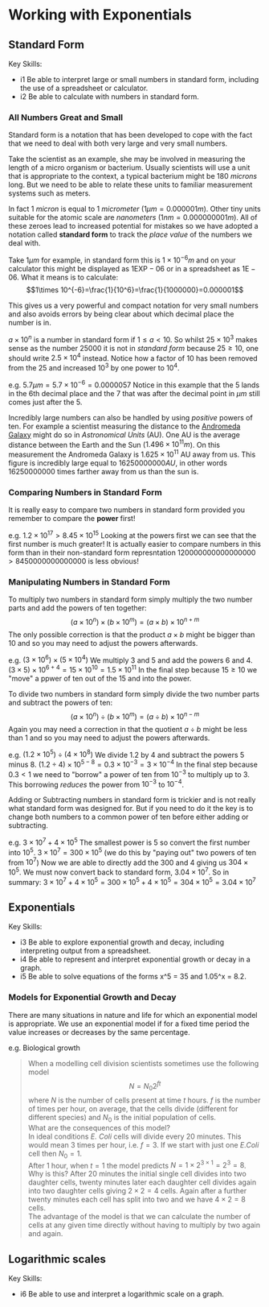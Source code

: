 # Working with Exponentials

## Standard Form

Key Skills:

- i1 Be able to interpret large or small numbers in standard form, including the use of a spreadsheet or calculator.
- i2 Be able to calculate with numbers in standard form.

### All Numbers Great and Small

Standard form is a notation that has been developed to cope with the fact that we need to deal with both very large and very small numbers.

Take the scientist as an example, she may be involved in measuring the length of a micro organism or bacterium. Usually scientists will use a unit that is appropriate to the context, a typical bacterium might be 180 *microns* long. But we need to be able to relate these units to familiar measurement systems such as meters. 

In fact 1 *micron* is equal to 1 *micrometer* ($1 \mu m = 0.000001 m$). Other tiny units suitable for the atomic scale are *nanometers* ($1 nm = 0.000000001m$). All of these zeroes lead to increased potential for mistakes so we have adopted a notation called **standard form** to track the *place value* of the numbers we deal with.

Take $1 \mu m$ for example, in standard form this is $1\times 10^{-6}m$ and on your calculator this might be displayed as $1\text{EXP}-06$  or in a spreadsheet as $1\text{E}-06$. What it means is to calculate:
$$1\times 10^{-6}=\frac{1}{10^6}=\frac{1}{1000000}=0.000001$$

This gives us a very powerful and compact notation for very small numbers and also avoids errors by being clear about which decimal place the number is in.

$a\times 10^{n}$ is a number in standard form if $1\leq a \lt 10$. So whilst $25\times 10^{3}$ makes sense as the number $25000$ it is not in *standard form* because $25 \geq 10$, one should write $2.5\times 10^{4}$ instead. Notice how a factor of $10$ has been removed from the $25$ and increased $10^{3}$ by one power to $10^{4}$.

e.g. $5.7 \mu m = 5.7\times 10^{-6}=0.0000057$
Notice in this example that the $5$ lands in the 6th decimal place and the $7$ that was after the decimal point in $\mu m$ still comes just after the $5$.

Incredibly large numbers can also be handled by using *positive* powers of ten. For example a scientist measuring the distance to the [Andromeda Galaxy](https://en.wikipedia.org/wiki/Andromeda_Galaxy) might do so in *Astronomical Units* (AU). One AU is the average distance between the Earth and the Sun ($1.496\times 10^{11}m$). On this measurement the Andromeda Galaxy is $1.625\times 10^{11}$ AU away from us. This figure is incredibly large equal to $16250000000 AU$, in other words $16250000000$ times farther away from us than the sun is.

### Comparing Numbers in Standard Form

It is really easy to compare two numbers in standard form provided you remember to compare the **power** first!

e.g. $1.2\times 10^{17} \gt 8.45\times 10^{15}$
Looking at the powers first we can see that the first number is much greater! It is actually easier to compare numbers in this form than in their non-standard form represntation $120000000000000000\gt 8450000000000000$ is less obvious! 

### Manipulating Numbers in Standard Form

To multiply two numbers in standard form simply multiply the two number parts and add the powers of ten together:
$$(a\times 10^{n})\times(b\times 10^{m})=(a\times b)\times 10^{n+m}$$
The only possible correction is that the product $a\times b$ might be bigger than $10$ and so you may need to adjust the powers afterwards.

e.g. $(3\times 10^{6})\times(5\times 10^{4})$
We multiply $3$ and $5$ and add the powers $6$ and $4$.
$(3\times 5)\times10^{6+4}=15\times 10^{10}=1.5\times 10^{11}$
In the final step because $15\geq10$ we "move" a ppwer of ten out of the $15$ and into the power.

To divide two numbers in standard form simply divide the two number parts and subtract the powers of ten:
$$(a\times 10^{n})\div(b\times 10^{m})=(a\div b)\times 10^{n-m}$$
Again you may need a correction in that the quotient $a\div b$ might be less than $1$ and so you may need to adjust the powers afterwards.

e.g. $(1.2\times 10^{5})\div (4\times 10^{8})$
We divide $1.2$ by $4$ and subtract the powers $5$ minus $8$.
$(1.2\div 4)\times 10^{5-8}= 0.3\times 10^{-3}=3\times 10^{-4}$
In the final step because $0.3\lt 1$ we need to "borrow" a power of ten from $10^{-3}$ to multiply up to $3$. This borrowing *reduces* the power from $10^{-3}$ to $10^{-4}$.

Adding or Subtracting numbers in standard form is trickier and is not really what standard form was designed for. But if you need to do it the key is to change both numbers to a common power of ten before either adding or subtracting.

e.g. $3\times 10^{7} + 4\times 10^{5}$
The smallest power is $5$ so convert the first number into $10^{5}$.
$3\times 10^{7}=300\times 10^{5}$ (we do this by "paying out" two powers of ten from $10^{7}$)
Now we are able to directly add the $300$ and $4$ giving us $304\times 10^{5}$. We must now convert back to standard form, $3.04\times 10^{7}$.
So in summary: $3\times 10^{7} + 4\times 10^{5}=300\times 10^{5}+ 4\times 10^{5}=304\times 10^{5}=3.04\times 10^{7}$
 
## Exponentials

Key Skills:

- i3 Be able to explore exponential growth and decay, including interpreting output from a spreadsheet.
- i4 Be able to represent and interpret exponential growth or decay in a graph.
- i5 Be able to solve equations of the forms x^5 = 35 and 1.05^x = 8.2.

### Models for Exponential Growth and Decay

There are many situations in nature and life for which an exponential model is appropriate. We use an exponential model if for a fixed time period the value increases or decreases by the same percentage.

e.g. Biological growth
> When a modelling cell division  scientists sometimes use the following model $$N=N_0 2^{ft}$$ where $N$ is the number of cells present at time $t$ hours. $f$ is the number of times per hour, on average, that the cells divide (different for different species) and $N_0$ is the initial population of cells.  
> What are the consequences of this model?  
> In ideal conditions *E. Coli* cells will divide every 20 minutes. This would mean 3 times per hour, i.e. $f=3$. If we start with just one *E.Coli* cell then $N_0=1$.  
> After 1 hour, when $t=1$ the model predicts $N = 1\times 2^{3\times 1}= 2^3 =8$. Why is this? After 20 minutes the initial single cell divides into two daughter cells, twenty minutes later each daughter cell divides again into two daughter cells giving $2\times 2=4$ cells. Again after a further twenty minutes each cell has split into two and we have $4\times 2 = 8$ cells.  
> The advantage of the model is that we can calculate the number of cells at any given time directly without having to multiply by two again and again.

## Logarithmic scales

Key Skills:

- i6 Be able to use and interpret a logarithmic scale on a graph.
